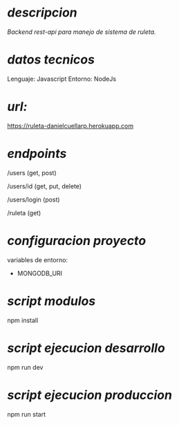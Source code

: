 # _descripcion_
_Backend rest-api para manejo de sistema de ruleta._
# _datos tecnicos_
Lenguaje: Javascript
Entorno: NodeJs
# _url:_
https://ruleta-danielcuellarp.herokuapp.com
# _endpoints_
/users (get, post)

/users/id (get, put, delete)

/users/login (post)

/ruleta (get)

# _configuracion proyecto_
variables de entorno:
 - MONGODB_URI
# _script modulos_
npm install
# _script ejecucion desarrollo_
npm run dev
# _script ejecucion produccion_
npm run start